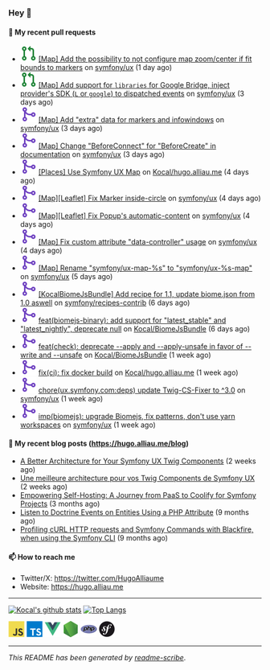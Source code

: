 ### Hey 👋

#### 👷 My recent pull requests

- ![](./assets/pr-open.svg) [[Map] Add the possibility to not configure map zoom/center if fit bounds to markers](https://github.com/symfony/ux/pull/2045) on [symfony/ux](https://github.com/symfony/ux) (1 day ago)
- ![](./assets/pr-open.svg) [[Map] Add support for `libraries` for Google Bridge, inject provider&#39;s SDK (`L` or `google`) to dispatched events](https://github.com/symfony/ux/pull/2044) on [symfony/ux](https://github.com/symfony/ux) (3 days ago)
- ![](./assets/pr-merged.svg) [[Map] Add &#34;extra&#34; data for markers and infowindows](https://github.com/symfony/ux/pull/2040) on [symfony/ux](https://github.com/symfony/ux) (3 days ago)
- ![](./assets/pr-merged.svg) [[Map] Change &#34;BeforeConnect&#34; for &#34;BeforeCreate&#34; in documentation](https://github.com/symfony/ux/pull/2039) on [symfony/ux](https://github.com/symfony/ux) (3 days ago)
- ![](./assets/pr-merged.svg) [[Places] Use Symfony UX Map](https://github.com/Kocal/hugo.alliau.me/pull/43) on [Kocal/hugo.alliau.me](https://github.com/Kocal/hugo.alliau.me) (4 days ago)
- ![](./assets/pr-merged.svg) [[Map][Leaflet] Fix Marker inside-circle](https://github.com/symfony/ux/pull/2036) on [symfony/ux](https://github.com/symfony/ux) (4 days ago)
- ![](./assets/pr-merged.svg) [[Map][Leaflet] Fix Popup&#39;s automatic-content](https://github.com/symfony/ux/pull/2035) on [symfony/ux](https://github.com/symfony/ux) (4 days ago)
- ![](./assets/pr-merged.svg) [[Map] Fix custom attribute &#34;data-controller&#34; usage](https://github.com/symfony/ux/pull/2032) on [symfony/ux](https://github.com/symfony/ux) (4 days ago)
- ![](./assets/pr-merged.svg) [[Map] Rename &#34;symfony/ux-map-%s&#34; to &#34;symfony/ux-%s-map&#34;](https://github.com/symfony/ux/pull/2031) on [symfony/ux](https://github.com/symfony/ux) (5 days ago)
- ![](./assets/pr-merged.svg) [[KocalBiomeJsBundle] Add recipe for 1.1, update biome.json from 1.0 aswell](https://github.com/symfony/recipes-contrib/pull/1654) on [symfony/recipes-contrib](https://github.com/symfony/recipes-contrib) (6 days ago)
- ![](./assets/pr-merged.svg) [feat(biomejs-binary): add support for &#34;latest_stable&#34; and &#34;latest_nightly&#34;, deprecate null](https://github.com/Kocal/BiomeJsBundle/pull/10) on [Kocal/BiomeJsBundle](https://github.com/Kocal/BiomeJsBundle) (6 days ago)
- ![](./assets/pr-merged.svg) [feat(check): deprecate --apply and --apply-unsafe in favor of --write and --unsafe](https://github.com/Kocal/BiomeJsBundle/pull/9) on [Kocal/BiomeJsBundle](https://github.com/Kocal/BiomeJsBundle) (1 week ago)
- ![](./assets/pr-merged.svg) [fix(ci): fix docker build](https://github.com/Kocal/hugo.alliau.me/pull/42) on [Kocal/hugo.alliau.me](https://github.com/Kocal/hugo.alliau.me) (1 week ago)
- ![](./assets/pr-merged.svg) [chore(ux.symfony.com:deps) update Twig-CS-Fixer to ^3.0](https://github.com/symfony/ux/pull/2016) on [symfony/ux](https://github.com/symfony/ux) (1 week ago)
- ![](./assets/pr-merged.svg) [imp(biomejs): upgrade Biomejs, fix patterns, don&#39;t use yarn workspaces](https://github.com/symfony/ux/pull/2015) on [symfony/ux](https://github.com/symfony/ux) (1 week ago)

#### 📜 My recent blog posts (https://hugo.alliau.me/blog)

- [A Better Architecture for Your Symfony UX Twig Components](https://hugo.alliau.me/blog/posts/a-better-architecture-for-your-symfony-ux-twig-components) (2 weeks ago)
- [Une meilleure architecture pour vos Twig Components de Symfony UX](https://hugo.alliau.me/blog/posts/une-meilleure-architecture-pour-vous-twig-components-de-symfony-ux) (2 weeks ago)
- [Empowering Self-Hosting: A Journey from PaaS to Coolify for Symfony Projects](https://hugo.alliau.me/blog/posts/empowering-self-hosting-a-journey-from-paas-to-coolify-for-symfony-projects) (3 months ago)
- [Listen to Doctrine Events on Entities Using a PHP Attribute](https://hugo.alliau.me/blog/posts/2023-11-12-listen-to-doctrine-events-on-entities-using-a-php-attribute) (9 months ago)
- [Profiling cURL HTTP requests and Symfony Commands with Blackfire, when using the Symfony CLI](https://hugo.alliau.me/blog/posts/2023-10-21-profiling-curl-http-requests-and-symfony-commands-with-blackfire-when-using-the-symfony-cli) (9 months ago)

#### 📫 How to reach me

- Twitter/X: https://twitter.com/HugoAlliaume
- Website: https://hugo.alliau.me

---

[![Kocal's github stats](https://github-readme-stats.vercel.app/api?username=Kocal&count_private=true&hide=stars)](https://github.com/anuraghazra/github-readme-stats)
[![Top Langs](https://github-readme-stats.vercel.app/api/top-langs/?username=Kocal&layout=compact)](https://github.com/anuraghazra/github-readme-stats)

<img src="https://raw.githubusercontent.com/devicons/devicon/master/icons/javascript/javascript-original.svg" alt="javascript" title="javascript" width="32" height="32"/> <img src="https://raw.githubusercontent.com/devicons/devicon/master/icons/typescript/typescript-original.svg" alt="typescript" title="typescript" width="32" height="32"/> <img src="https://raw.githubusercontent.com/devicons/devicon/master/icons/vuejs/vuejs-original.svg" alt="vuejs" title="vuejs" width="32" height="32"/> <img src="https://raw.githubusercontent.com/devicons/devicon/master/icons/nodejs/nodejs-original.svg" alt="nodejs" title="nodejs" width="32" height="32"/> <img src="https://raw.githubusercontent.com/devicons/devicon/master/icons/php/php-original.svg" alt="php" title="php" width="32" height="32"/> <img src="https://raw.githubusercontent.com/devicons/devicon/master/icons/symfony/symfony-original.svg" alt="symfony" title="symfony" width="32" height="32"/> 

---

_This README has been generated by [readme-scribe](https://github.com/muesli/readme-scribe/)_.

